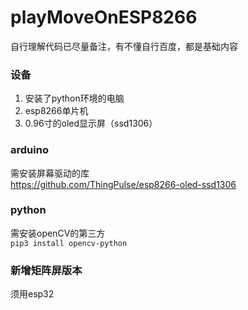 # playMoveOnESP8266
自行理解代码已尽量备注，有不懂自行百度，都是基础内容
### 设备
<ol>
<li>安装了python环境的电脑</li>
<li>esp8266单片机</li>
<li>0.96寸的oled显示屏（ssd1306）</li>
</ol>

### arduino
需安装屏幕驱动的库<br />
https://github.com/ThingPulse/esp8266-oled-ssd1306

### python
需安装openCV的第三方<br />
<code>pip3 install opencv-python</code>

### 新增矩阵屏版本
须用esp32
